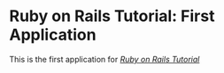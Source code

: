# Ruby on Rails Tutorial: First Application
This is the first application for [*Ruby on Rails Tutorial*](http://azadlabs.com/)